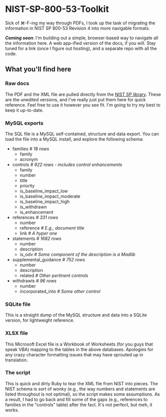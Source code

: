 # NIST-SP-800-53-Toolkit

Sick of &#8984;-F-ing my way through PDFs, I took up the task of migrating the information in NIST SP 800-53 Revision 4 into more navigable formats.

**_Coming soon_**: I'm building out a simple, browser-based way to navigate all the information here. A web app-ified version of the docs, if you will. Stay tuned for a link (once I figure out hosting), and a separate repo with all the code.

## What you'll find here

### Raw docs

The PDF and the XML file are pulled directly from the [NIST SP library](http://csrc.nist.gov/publications/PubsSPs.html). These are the unedited versions, and I've really just put them here for quick reference. Feel free to use it however you see fit. I'm going to try my best to keep it up-to-date.

### MySQL exports

The SQL file is a MySQL self-contained, structure and data export. You can load the file into a MySQL install, and explore the following schema:

* families *# 18 rows*
  * family
  * acronym
* controls *# 922 rows - includes control enhancements*
  * family
  * number
  * title
  * priority
  * is_baseline_impact_low
  * is_baseline_impact_moderate
  * is_baseline_impact_high
  * is_withdrawn
  * is_enhancement
* references *# 331 rows*
  * number
  * reference *# E.g., document title*
  * link *# A hyper one*
* statements *# 1682 rows*
  * number
  * description
  * is_odv *# Some component of the description is a Madlib*
* supplemental_guidance *# 752 rows*
  * number
  * description
  * related *# Other pertinent controls*
* withdrawls *# 96 rows*
  * number
  * incorporated_into *# Some other control*

### SQLite file

This is a straight dump of the MySQL structure and data into a SQLite version, for lightweight reference.

### XLSX file

This Microsoft Excel file is a Workbook of Worksheets (for you guys that speak VBA) mapping to the tables in the above databases. Apologies for any crazy character formatting issues that may have sprouted up in translation.

### The script

This is quick and dirty Ruby to tear the XML file from NIST into pieces. The NIST schema is sort of wonky (e.g., the way numbers and statements are listed throughout is not optimal), so the script makes some assumptions. As a result, I had to go back and fill some of the gaps (e.g., references to families in the "controls" table) after the fact. It's not perfect, but meh, it works.
